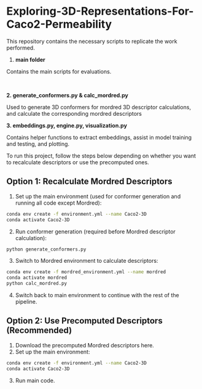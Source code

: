 # Exploring-3D-Representations-For-Caco2-Permeability
This repository contains the necessary scripts to replicate the work performed.

1. **main folder**

  Contains the main scripts for evaluations.

<br>

**2. generate_conformers.py & calc_mordred.py**

  Used to generate 3D conformers for mordred 3D descriptor calculations, and calculate the corresponding mordred descriptors


**3. embeddings.py, engine.py, visualization.py**

  Contains helper functions to extract embeddings, assist in model training and testing, and plotting.


To run this project, follow the steps below depending on whether you want to recalculate descriptors or use the precomputed ones.
## Option 1: Recalculate Mordred Descriptors
1. Set up the main environment (used for conformer generation and running all code except Mordred):
```bash
conda env create -f environment.yml --name Caco2-3D
conda activate Caco2-3D
```
2. Run conformer generation (required before Mordred descriptor calculation):
```bash
python generate_conformers.py
```
3. Switch to Mordred environment to calculate descriptors:
```bash
conda env create -f mordred_environment.yml --name mordred
conda activate mordred
python calc_mordred.py
```
4. Switch back to main environment to continue with the rest of the pipeline.

## Option 2: Use Precomputed Descriptors (Recommended)
1. Download the precomputed Mordred descriptors here.
2. Set up the main environment:
```bash
conda env create -f environment.yml --name Caco2-3D
conda activate Caco2-3D
```
3. Run main code.
